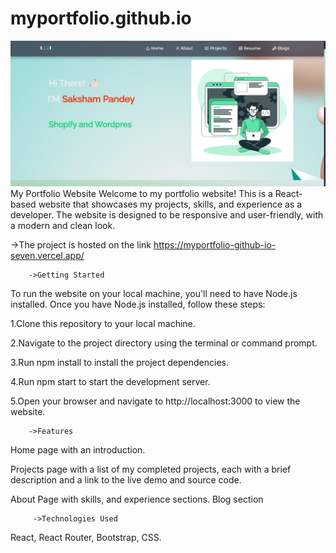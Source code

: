 # myportfolio.github.io

![portfolio](./src/Assets/portfolio.png)
                                             My Portfolio Website
   Welcome to my portfolio website! This is a React-based website that showcases my projects, skills, and experience as a developer. The website is designed to be responsive and user-friendly, with a modern and clean look.
   
 ->The project is hosted on the link https://myportfolio-github-io-seven.vercel.app/
     

        ->Getting Started

To run the website on your local machine, you'll need to have Node.js installed. Once you have Node.js installed, follow these steps:

1.Clone this repository to your local machine.

2.Navigate to the project directory using the terminal or command prompt.

3.Run npm install to install the project dependencies.

4.Run npm start to start the development server.

5.Open your browser and navigate to http://localhost:3000 to view the website.

        ->Features

Home page with an introduction.

Projects page with a list of my completed projects, each with a brief description and a link to the live demo and source code.

About Page with  skills, and experience sections.
Blog section

         ->Technologies Used

React,
React Router,
Bootstrap,
CSS.
